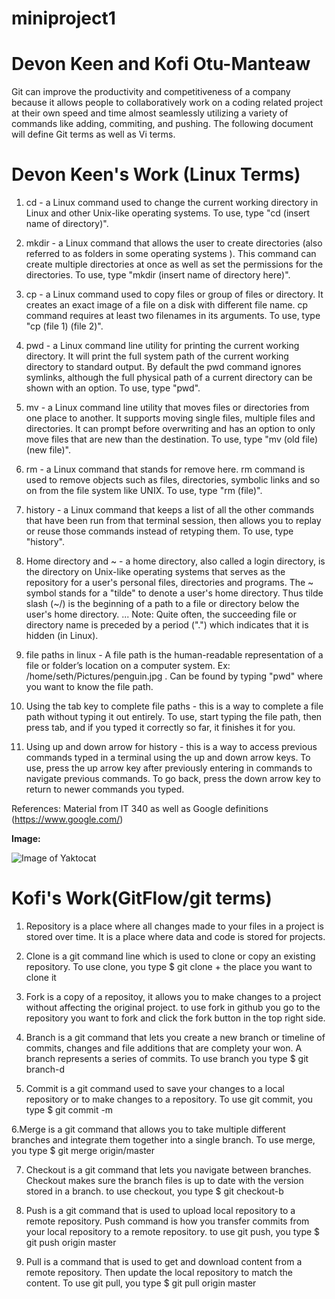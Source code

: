 # miniproject1
# Devon Keen and Kofi Otu-Manteaw

 Git can improve the productivity and competitiveness of a company because it allows people to collaboratively work on a coding related project at their own speed and time almost seamlessly utilizing a variety of commands like adding, commiting, and pushing.  The following document will define Git terms as well as Vi terms.
 
 # Devon Keen's Work (Linux Terms)
 
 1. cd - a Linux command used to change the current working directory in Linux and other Unix-like operating systems. To use, type "cd (insert name of directory)".

2. mkdir - a Linux command that allows the user to create directories (also referred to as folders in some operating systems ). This command can create multiple directories at once as well as set the permissions for the directories. To use, type "mkdir (insert name of directory here)". 

3. cp - a Linux command used to copy files or group of files or directory. It creates an exact image of a file on a disk with different file name. cp command requires at least two filenames in its arguments. To use, type "cp (file 1) (file 2)".

4. pwd - a Linux command line utility for printing the current working directory. It will print the full system path of the current working directory to standard output. By default the pwd command ignores symlinks, although the full physical path of a current directory can be shown with an option. To use, type "pwd".

5. mv - a Linux command line utility that moves files or directories from one place to another. It supports moving single files, multiple files and directories. It can prompt before overwriting and has an option to only move files that are new than the destination. To use, type "mv (old file) (new file)".

6. rm - a Linux command that stands for remove here. rm command is used to remove objects such as files, directories, symbolic links and so on from the file system like UNIX. To use, type "rm (file)".

7. history - a Linux command that keeps a list of all the other commands that have been run from that terminal session, then allows you to replay or reuse those commands instead of retyping them. To use, type "history".

8. Home directory and ~ - a home directory, also called a login directory, is the directory on Unix-like operating systems that serves as the repository for a user's personal files, directories and programs. The ~ symbol stands for a "tilde" to denote a user's home directory. Thus tilde slash (~/) is the beginning of a path to a file or directory below the user's home directory. ... Note: Quite often, the succeeding file or directory name is preceded by a period (".") which indicates that it is hidden (in Linux).

9. file paths in linux - A file path is the human-readable representation of a file or folder’s location on a computer system. Ex: /home/seth/Pictures/penguin.jpg . Can be found by typing "pwd" where you want to know the file path.

10. Using the tab key to complete file paths - this is a way to complete a file path without typing it out entirely. To use, start typing the file path, then press tab, and if you typed it correctly so far, it finishes it for you.

11. Using up and down arrow for history - this is a way to access previous commands typed in a terminal using the up and down arrow keys. To use, press the up arrow key after previously entering in commands to navigate previous commands.  To go back, press the down arrow key to return to newer commands you typed.

References: Material from IT 340 as well as Google definitions (https://www.google.com/)

**Image:**

![Image of Yaktocat](https://octodex.github.com/images/yaktocat.png)

# Kofi's Work(GitFlow/git terms)

1. Repository is a place where all changes made to your files in a project is stored over time. It is a place where data and code is stored for projects.

2. Clone is a git command line which is used to clone or copy an existing repository. To use clone, you type $ git clone <url of the repository you cloned> + the place you want to clone it 

3. Fork is a copy of a repositoy, it allows you to make changes to a project without affecting the original project. to use fork in github you go to the repository you want to fork and click the fork button in the top right side.

4. Branch is a git command that lets you create a new branch or timeline of commits, changes and file additions that are complety your won. A branch represents a series of commits.  To use branch you type $ git branch-d 

5. Commit is a git command used to save your changes to a local repository or to make changes to a repository. To use git commit, you type $ git commit -m  

6.Merge is a git command that allows you to take multiple different branches and integrate them together into a single branch. To use merge, you type $ git merge origin/master

7. Checkout is a git command that lets you navigate between branches. Checkout makes sure the branch files is up to date with the version stored in a branch. to use checkout, you type $ git checkout-b

8. Push is a git command that is used to upload local repository to a remote repository. Push command is how you transfer commits from your local repository to a remote repository. to use git push, you type $ git push origin master

9. Pull is a command that is used to get and download content from a remote repository. Then update the local repository to match the content. To use git pull, you type $ git pull origin master



